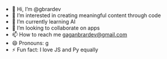 - 👋 Hi, I’m @gbrardev
- 👀 I’m interested in creating meaningful content through code
- 🌱 I’m currently learning AI
- 💞️ I’m looking to collaborate on apps
- 📫 How to reach me gaganbrardev@gmail.com
- 😄 Pronouns: g
- ⚡ Fun fact: I love JS and Py equally

<!---
gbrardev/gbrardev is a ✨ special ✨ repository because its `README.md` (this file) appears on your GitHub profile.
You can click the Preview link to take a look at your changes.
--->
